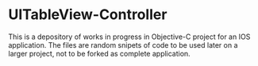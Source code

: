 # UITableView-Controller

This is a depository of works in progress in Objective-C project for an IOS application. The files are random snipets of code to be used later on a larger project, not to be forked as complete application. 
